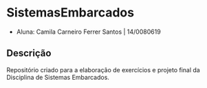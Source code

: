 # SistemasEmbarcados

* Aluna: Camila Carneiro Ferrer Santos | 14/0080619

## Descrição

Repositório criado para a elaboração de exercícios e projeto final da Disciplina de Sistemas Embarcados.
